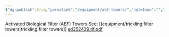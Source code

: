 ```yaml
---
{"dg-publish":true,"permalink":"/equipment/abf-towers/","noteIcon":"","created":"2025-02-07T08:33:32.330-06:00"}
---
```


Activated Biological Filter (ABF) Towers
See: [[equipment/trickling filter towers\|trickling filter towers]]
[ed252429.tif.pdf](https://files.eric.ed.gov/fulltext/ED252429.pdf)
